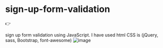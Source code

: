 # sign-up-form-validation
:point_right: 

sign up form validation using JavaScript. I have used html CSS is (jQuery, sass, Bootstrap, font-awesome)
![image](https://user-images.githubusercontent.com/77357735/178676378-33aefed8-5f6e-4e17-8a4a-aafcf7d748fa.png)
